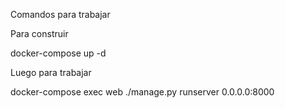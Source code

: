 Comandos para trabajar

Para construir

docker-compose up -d

Luego para trabajar

docker-compose exec web ./manage.py runserver 0.0.0.0:8000


